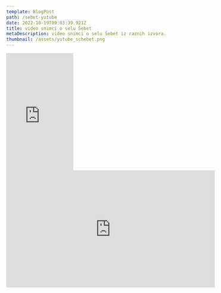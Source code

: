 ```yaml
---
template: BlogPost
path: /sebet-yutube
date: 2022-10-19T09:03:39.921Z
title: video snimci o selu Šebet
metaDescription: video snimci o selu Šebet iz raznih izvora.
thumbnail: /assets/yutube_schebet.png
---
```

<iframe width="180" height="315" src="https://www.youtube.com/embed/t1ES05Hd5Zc" title="YouTube video player" frameborder="0" allow="accelerometer; autoplay; clipboard-write; encrypted-media; gyroscope; picture-in-picture" allowfullscreen></iframe>

<iframe width="560" height="315" src="https://www.youtube.com/embed/sE0A9i3t1sE" title="YouTube video player" frameborder="0" allow="accelerometer; autoplay; clipboard-write; encrypted-media; gyroscope; picture-in-picture" allowfullscreen></iframe>
